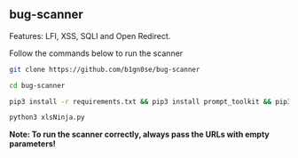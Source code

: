 ## bug-scanner

Features: LFI, XSS, SQLI and Open Redirect.

Follow the commands below to run the scanner

```sh
git clone https://github.com/b1gn0se/bug-scanner
```
```sh
cd bug-scanner
```
```sh
pip3 install -r requirements.txt && pip3 install prompt_toolkit && pip3 install selenium && pip3 install webdriver_manager && wget https://dl.google.com/linux/direct/google-chrome-stable_current_amd64.deb && apt -y install ./google-chrome-stable_current_amd64.deb && rm google-chrome-stable_current_amd64.deb
```
```sh
python3 xlsNinja.py
```

**Note: To run the scanner correctly, always pass the URLs with empty parameters!**
